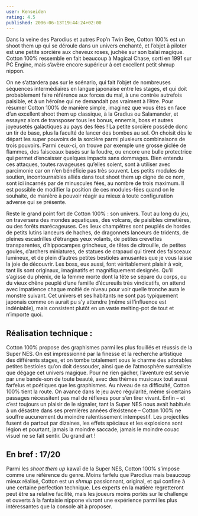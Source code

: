 ```yaml
---
user: Kenseiden
rating: 4.5
published: 2006-06-13T19:44:24+02:00
---
```

Dans la veine des Parodius et autres Pop’n Twin Bee, Cotton 100% est un shoot them up qui se déroule dans un univers enchanté, et l’objet à piloter est une petite sorcière aux cheveux roses, juchée sur son balai magique. Cotton 100% ressemble en fait beaucoup à Magical Chase, sorti en 1991 sur PC Engine, mais s’avère encore supérieur à cet excellent petit </em>shmup</em> nippon.

On ne s’attardera pas sur le scénario, qui fait l’objet de nombreuses séquences intermédiaires en langue japonaise entre les stages, et qui doit probablement faire référence aux forces du mal, à une contrée autrefois paisible, et à un héroïne qui ne demandait pas vraiment à l’être. Pour résumer Cotton 100% de manière simple, imaginez que vous êtes en face d’un excellent shoot them up classique, à la Gradius ou Salamander, et essayez alors de transposer tous les bonus, ennemis, boss et autres joyeusetés galactiques au pays des fées ! La petite sorcière possède donc un tir de base, plus la faculté de lancer des bombes au sol. On choisit dès le départ les super pouvoirs de la sorcière parmi plusieurs combinaisons de trois pouvoirs. Parmi ceux-ci, on trouve par exemple une grosse giclée de flammes, des faisceaux basés sur la foudre, ou encore une bulle protectrice qui permet d’encaisser quelques impacts sans dommages. Bien entendu ces attaques, toutes ravageuses qu’elles soient, sont à utiliser avec parcimonie car on n’en bénéficie pas très souvent. Les petits modules de soutien, incontournables alliés dans tout shoot them up digne de ce nom, sont ici incarnés par de minuscules fées, au nombre de trois maximum. Il est possible de modifier la position de ces modules-fées quand on le souhaite, de manière à pouvoir réagir au mieux à toute configuration adverse qui se présente.

Reste le grand point fort de Cotton 100% : son univers. Tout au long du jeu, on traversera des mondes aquatiques, des volcans, de paisibles cimetières, ou des forêts marécageuses. Ces lieux champêtres sont peuplés de hordes de petits lutins lanceurs de haches, de dragonnets lanceurs de tridents, de pleines escadrilles d’étranges yeux volants, de petites crevettes transparentes, d’hippocampes grincheux, de têtes de citrouille, de petites goules, d’archers miniatures, de statues de crapaud qui tirent des faisceaux lumineux, et de plein d’autres petites bestioles amusantes que je vous laisse la joie de découvrir. Les boss, eux aussi, font véritablement plaisir à voir, tant ils sont originaux, imaginatifs et magnifiquement designés. Qu’il s’agisse du phénix, de la femme morte dont la tête se sépare du corps, ou du vieux chêne peuplé d’une famille d’écureuils très vindicatifs, on attend avec impatience chaque moitié de niveau pour voir quelle tronche aura le monstre suivant. Cet univers et ses habitants ne sont pas typiquement japonais comme on aurait pu s’y attendre (même si l’influence est indéniable), mais consistent plutôt en un vaste melting-pot de tout et n’importe quoi.

## Réalisation technique :
Cotton 100% propose des graphismes parmi les plus fouillés et réussis de la Super NES.
On est impressionné par la finesse et la recherche artistique des différents stages,
et on tombe totalement sous le charme des adorables petites bestioles qu’on doit dessouder,
ainsi que de l’atmosphère surréaliste que dégage cet univers magique. Pour ne rien gâcher,
l’aventure est servie par une bande-son de toute beauté, avec des thèmes musicaux tout aussi
farfelus et poétiques que les graphismes. Au niveau de sa difficulté, Cotton 100% tient la route.
On avance dans le jeu avec régularité, même si certains passages nécessitent pas mal de réflexes
pour s’en tirer vivant. Enfin – et c’est toujours un plaisir de le signaler, tant la Super NES
nous avait habitués à un désastre dans ses premières années d’existence – Cotton 100% ne souffre
aucunement du moindre ralentissement intempestif. Les projectiles fusent de partout par dizaines,
les effets spéciaux et les explosions sont légion et pourtant, jamais la moindre saccade, jamais
le moindre couac visuel ne se fait sentir. Du grand art !

## En bref : 17/20
Parmi les *shoot them up* kawaï de la Super NES, Cotton 100% s’impose comme une référence du genre.
Moins farfelu que Parodius mais beaucoup mieux réalisé, Cotton est un *shmup* passionnant,
original, et qui confine à une certaine perfection technique. Les experts en la matière
regretteront peut être sa relative facilité, mais les joueurs moins portés sur le challenge
et ouverts à la fantaisie nippone vivront une expérience parmi les plus intéressantes que
la console ait à proposer.